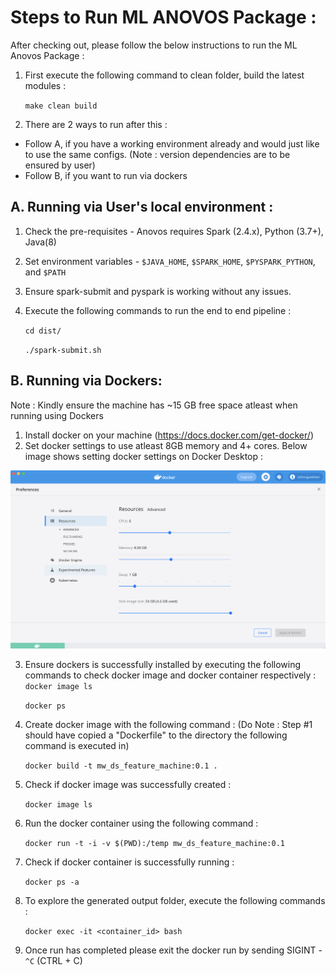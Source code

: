 

# Steps to Run ML ANOVOS Package :

After checking out, please follow the below instructions to run the ML Anovos Package : 

1. First execute the following command to clean folder, build the latest modules : 
	
	`make clean build`

2. There are 2 ways to run after this :

- Follow A, if you have a working environment already and would just like to use the same configs. (Note : version dependencies are to be ensured by user)
- Follow B, if you want to run via dockers

## A. Running via User's local environment :

1. Check the pre-requisites - Anovos requires Spark (2.4.x), Python (3.7+), Java(8)
2. Set environment variables - `$JAVA_HOME`, `$SPARK_HOME`, `$PYSPARK_PYTHON`, and `$PATH`
3. Ensure spark-submit and pyspark is working without any issues.
4. Execute the following commands to run the end to end pipeline : 

	`cd dist/`
	
	`./spark-submit.sh`

## B. Running via Dockers: 

Note : Kindly ensure the machine has ~15 GB free space atleast when running using Dockers

1. Install docker on your machine (https://docs.docker.com/get-docker/)
2. Set docker settings to use atleast 8GB memory and 4+ cores. Below image shows setting docker settings on Docker Desktop :

<p align="center">
  <img src="figures/docker_desktop_settings.png" width="800" title="Docker Desktop Settings">
</p>

3. Ensure dockers is successfully installed by executing the following commands to check docker image and docker container respectively :
	`docker image ls`

	`docker ps`

4. Create docker image with the following command : (Do Note : Step #1 should have copied a "Dockerfile" to the directory the following command is executed in)
	
	`docker build -t mw_ds_feature_machine:0.1 .`

5. Check if docker image was successfully created : 

	`docker image ls`

6. Run the docker container using the following command :

	`docker run -t -i -v $(PWD):/temp mw_ds_feature_machine:0.1`

7. Check if docker container is successfully running : 

	`docker ps -a`

8. To explore the generated output folder, execute the following commands :

	`docker exec -it <container_id> bash`

9. Once run has completed please exit the docker run by sending SIGINT - `^C` (CTRL + C)
